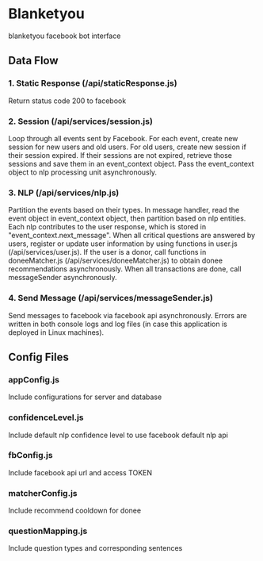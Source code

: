 # Blanketyou
blanketyou facebook bot interface

## Data Flow
### 1. Static Response (/api/staticResponse.js)
Return status code 200 to facebook
### 2. Session  (/api/services/session.js)
Loop through all events sent by Facebook. For each event, create new session for new users and old users. For old users, create new session if their session expired. If their sessions are not expired, retrieve those sessions and save them in an event_context object. Pass the event_context object to nlp processing unit asynchronously.
### 3. NLP (/api/services/nlp.js)
Partition the events based on their types. In message handler, read the event object in event_context object, then partition based on nlp entities. Each nlp contributes to the user response, which is stored in "event_context.next_message". When all critical questions are answered by users, register or update user information by using functions in user.js (/api/services/user.js). If the user is a donor, call functions in doneeMatcher.js (/api/services/doneeMatcher.js) to obtain donee recommendations asynchronously. When all transactions are done, call messageSender asynchronously.
### 4. Send Message (/api/services/messageSender.js)
Send messages to facebook via facebook api asynchronously. Errors are written in both console logs and log files (in case this application is deployed in Linux machines).

## Config Files
### appConfig.js
Include configurations for server and database
### confidenceLevel.js
Include default nlp confidence level to use facebook default nlp api
### fbConfig.js
Include facebook api url and access TOKEN
### matcherConfig.js
Include recommend cooldown for donee
### questionMapping.js
Include question types and corresponding sentences
